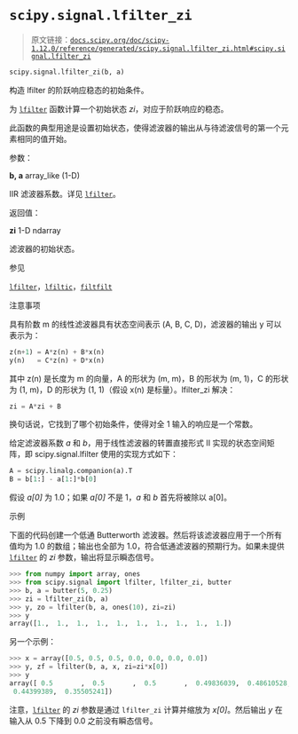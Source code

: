 # `scipy.signal.lfilter_zi`

> 原文链接：[`docs.scipy.org/doc/scipy-1.12.0/reference/generated/scipy.signal.lfilter_zi.html#scipy.signal.lfilter_zi`](https://docs.scipy.org/doc/scipy-1.12.0/reference/generated/scipy.signal.lfilter_zi.html#scipy.signal.lfilter_zi)

```py
scipy.signal.lfilter_zi(b, a)
```

构造 lfilter 的阶跃响应稳态的初始条件。

为 [`lfilter`](https://docs.scipy.org/doc/scipy-1.12.0/reference/generated/scipy.signal.lfilter.html#scipy.signal.lfilter "scipy.signal.lfilter") 函数计算一个初始状态 *zi*，对应于阶跃响应的稳态。

此函数的典型用途是设置初始状态，使得滤波器的输出从与待滤波信号的第一个元素相同的值开始。

参数：

**b, a** array_like (1-D)

IIR 滤波器系数。详见 [`lfilter`](https://docs.scipy.org/doc/scipy-1.12.0/reference/generated/scipy.signal.lfilter.html#scipy.signal.lfilter "scipy.signal.lfilter")。

返回值：

**zi** 1-D ndarray

滤波器的初始状态。

参见

[`lfilter`](https://docs.scipy.org/doc/scipy-1.12.0/reference/generated/scipy.signal.lfilter.html#scipy.signal.lfilter "scipy.signal.lfilter")，[`lfiltic`](https://docs.scipy.org/doc/scipy-1.12.0/reference/generated/scipy.signal.lfiltic.html#scipy.signal.lfiltic "scipy.signal.lfiltic")，[`filtfilt`](https://docs.scipy.org/doc/scipy-1.12.0/reference/generated/scipy.signal.filtfilt.html#scipy.signal.filtfilt "scipy.signal.filtfilt")

注意事项

具有阶数 m 的线性滤波器具有状态空间表示 (A, B, C, D)，滤波器的输出 y 可以表示为：

```py
z(n+1) = A*z(n) + B*x(n)
y(n)   = C*z(n) + D*x(n) 
```

其中 z(n) 是长度为 m 的向量，A 的形状为 (m, m)，B 的形状为 (m, 1)，C 的形状为 (1, m)，D 的形状为 (1, 1)（假设 x(n) 是标量）。lfilter_zi 解决：

```py
zi = A*zi + B 
```

换句话说，它找到了哪个初始条件，使得对全 1 输入的响应是一个常数。

给定滤波器系数 *a* 和 *b*，用于线性滤波器的转置直接形式 II 实现的状态空间矩阵，即 scipy.signal.lfilter 使用的实现方式如下：

```py
A = scipy.linalg.companion(a).T
B = b[1:] - a[1:]*b[0] 
```

假设 *a[0]* 为 1.0；如果 *a[0]* 不是 1，*a* 和 *b* 首先将被除以 a[0]。

示例

下面的代码创建一个低通 Butterworth 滤波器。然后将该滤波器应用于一个所有值均为 1.0 的数组；输出也全部为 1.0，符合低通滤波器的预期行为。如果未提供 [`lfilter`](https://docs.scipy.org/doc/scipy-1.12.0/reference/generated/scipy.signal.lfilter.html#scipy.signal.lfilter "scipy.signal.lfilter") 的 *zi* 参数，输出将显示瞬态信号。

```py
>>> from numpy import array, ones
>>> from scipy.signal import lfilter, lfilter_zi, butter
>>> b, a = butter(5, 0.25)
>>> zi = lfilter_zi(b, a)
>>> y, zo = lfilter(b, a, ones(10), zi=zi)
>>> y
array([1.,  1.,  1.,  1.,  1.,  1.,  1.,  1.,  1.,  1.]) 
```

另一个示例：

```py
>>> x = array([0.5, 0.5, 0.5, 0.0, 0.0, 0.0, 0.0])
>>> y, zf = lfilter(b, a, x, zi=zi*x[0])
>>> y
array([ 0.5       ,  0.5       ,  0.5       ,  0.49836039,  0.48610528,
 0.44399389,  0.35505241]) 
```

注意，[`lfilter`](https://docs.scipy.org/doc/scipy-1.12.0/reference/generated/scipy.signal.lfilter.html#scipy.signal.lfilter "scipy.signal.lfilter") 的 *zi* 参数是通过 `lfilter_zi` 计算并缩放为 *x[0]*。然后输出 *y* 在输入从 0.5 下降到 0.0 之前没有瞬态信号。

